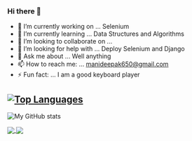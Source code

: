 ### Hi there 👋


<!-- **Mani5871/Mani5871** is a ✨ _special_ ✨ repository because its `README.md` (this file) appears on your GitHub profile. -->
- 🔭 I’m currently working on ... Selenium
- 🌱 I’m currently learning ... Data Structures and Algorithms
- 👯 I’m looking to collaborate on ...
- 🤔 I’m looking for help with ... Deploy Selenium and Django
- 💬 Ask me about ... Well anything
- 📫 How to reach me: ... manideepak650@gmail.com
- ⚡ Fun fact: ... I am a good keyboard player

 
[![Top Languages](https://github-readme-stats.vercel.app/api/top-langs/?username=Mani5871)](https://github.com/anuraghazra/github-readme-stats)
---
![My GitHub stats](https://github-readme-stats.vercel.app/api?username=Mani5871&show_icons=true&theme=dark)

<a href="https://github.com/Mani5871/Striver">
  <img align="center" src="https://github-readme-stats.vercel.app/api/pin/?username=Mani5871&repo=Striver" />
</a>
<a href="https://github.com/Mani5871/Text-to-Speech">
  <img align="center" src="https://github-readme-stats.vercel.app/api/pin/?username=anuraghazra&repo=Text-to-Speech" />
</a>



